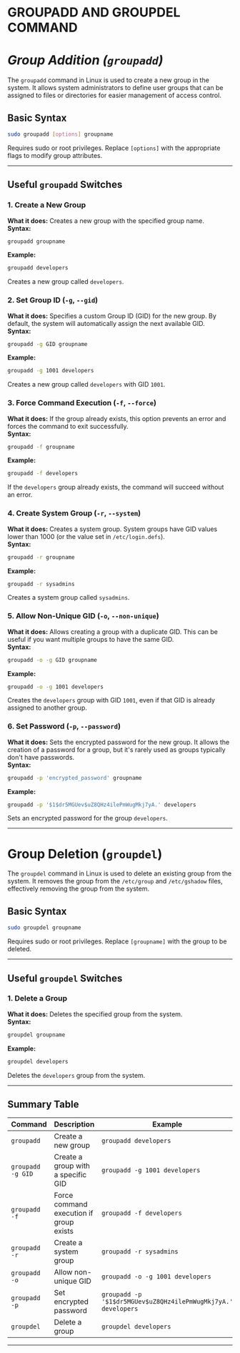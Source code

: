 # **GROUPADD AND GROUPDEL COMMAND**

# *Group Addition (`groupadd`)*
The `groupadd` command in Linux is used to create a new group in the system. It allows system administrators to define user groups that can be assigned to files or directories for easier management of access control.

## Basic Syntax
```bash
sudo groupadd [options] groupname
```

Requires sudo or root privileges. Replace `[options]` with the appropriate flags to modify group attributes.

---

## **Useful `groupadd` Switches**

### 1. Create a New Group
**What it does:** Creates a new group with the specified group name.  
**Syntax:**
```bash
groupadd groupname
```
**Example:**
```bash
groupadd developers
```
Creates a new group called `developers`.

### 2. Set Group ID (`-g`, `--gid`)
**What it does:** Specifies a custom Group ID (GID) for the new group. By default, the system will automatically assign the next available GID.  
**Syntax:**
```bash
groupadd -g GID groupname
```
**Example:**
```bash
groupadd -g 1001 developers
```
Creates a new group called `developers` with GID `1001`.

### 3. Force Command Execution (`-f`, `--force`)
**What it does:** If the group already exists, this option prevents an error and forces the command to exit successfully.  
**Syntax:**
```bash
groupadd -f groupname
```
**Example:**
```bash
groupadd -f developers
```
If the `developers` group already exists, the command will succeed without an error.

### 4. Create System Group (`-r`, `--system`)
**What it does:** Creates a system group. System groups have GID values lower than 1000 (or the value set in `/etc/login.defs`).  
**Syntax:**
```bash
groupadd -r groupname
```
**Example:**
```bash
groupadd -r sysadmins
```
Creates a system group called `sysadmins`.

### 5. Allow Non-Unique GID (`-o`, `--non-unique`)
**What it does:** Allows creating a group with a duplicate GID. This can be useful if you want multiple groups to have the same GID.  
**Syntax:**
```bash
groupadd -o -g GID groupname
```
**Example:**
```bash
groupadd -o -g 1001 developers
```
Creates the `developers` group with GID `1001`, even if that GID is already assigned to another group.

### 6. Set Password (`-p`, `--password`)
**What it does:** Sets the encrypted password for the new group. It allows the creation of a password for a group, but it's rarely used as groups typically don't have passwords.  
**Syntax:**
```bash
groupadd -p 'encrypted_password' groupname
```
**Example:**
```bash
groupadd -p '$1$dr5MGUev$uZ8QHz4ilePmWugMkj7yA.' developers
```
Sets an encrypted password for the group `developers`.

---

# **Group Deletion (`groupdel`)**
The `groupdel` command in Linux is used to delete an existing group from the system. It removes the group from the `/etc/group` and `/etc/gshadow` files, effectively removing the group from the system.

## Basic Syntax
```bash
sudo groupdel groupname
```

Requires sudo or root privileges. Replace `[groupname]` with the group to be deleted.

---

## **Useful `groupdel` Switches**

### 1. Delete a Group
**What it does:** Deletes the specified group from the system.  
**Syntax:**
```bash
groupdel groupname
```
**Example:**
```bash
groupdel developers
```
Deletes the `developers` group from the system.

---

## **Summary Table**
| Command               | Description                                | Example                                           |
|-----------------------|--------------------------------------------|---------------------------------------------------|
| `groupadd`            | Create a new group                        | `groupadd developers`                            |
| `groupadd -g GID`     | Create a group with a specific GID        | `groupadd -g 1001 developers`                    |
| `groupadd -f`         | Force command execution if group exists   | `groupadd -f developers`                         |
| `groupadd -r`         | Create a system group                     | `groupadd -r sysadmins`                          |
| `groupadd -o`         | Allow non-unique GID                      | `groupadd -o -g 1001 developers`                 |
| `groupadd -p`         | Set encrypted password                    | `groupadd -p '$1$dr5MGUev$uZ8QHz4ilePmWugMkj7yA.' developers` |
| `groupdel`            | Delete a group                            | `groupdel developers`                            |

---
